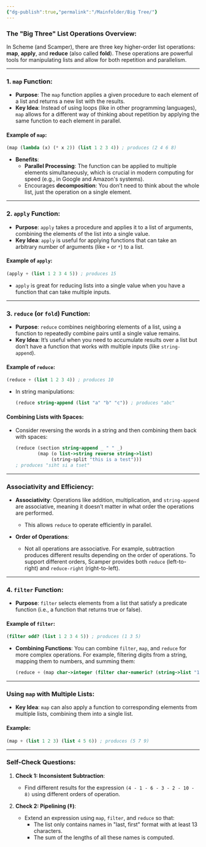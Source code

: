 ```yaml
---
{"dg-publish":true,"permalink":"/Mainfolder/Big Tree/"}
---
```



### **The "Big Three" List Operations Overview**:
In Scheme (and Scamper), there are three key higher-order list operations: **map**, **apply**, and **reduce** (also called **fold**). These operations are powerful tools for manipulating lists and allow for both repetition and parallelism.

---

### **1. `map` Function**:

- **Purpose**: The `map` function applies a given procedure to each element of a list and returns a new list with the results.
- **Key Idea**: Instead of using loops (like in other programming languages), `map` allows for a different way of thinking about repetition by applying the same function to each element in parallel.

#### Example of `map`:
```scheme
(map (lambda (x) (* x 2)) (list 1 2 3 4)) ; produces (2 4 6 8)
```

- **Benefits**:
  - **Parallel Processing**: The function can be applied to multiple elements simultaneously, which is crucial in modern computing for speed (e.g., in Google and Amazon's systems).
  - Encourages **decomposition**: You don’t need to think about the whole list, just the operation on a single element.

---

### **2. `apply` Function**:

- **Purpose**: `apply` takes a procedure and applies it to a list of arguments, combining the elements of the list into a single value.
- **Key Idea**: `apply` is useful for applying functions that can take an arbitrary number of arguments (like `+` or `*`) to a list.

#### Example of `apply`:
```scheme
(apply + (list 1 2 3 4 5)) ; produces 15
```

- `apply` is great for reducing lists into a single value when you have a function that can take multiple inputs.

---

### **3. `reduce` (or `fold`) Function**:

- **Purpose**: `reduce` combines neighboring elements of a list, using a function to repeatedly combine pairs until a single value remains.
- **Key Idea**: It’s useful when you need to accumulate results over a list but don’t have a function that works with multiple inputs (like `string-append`).

#### Example of `reduce`:
```scheme
(reduce + (list 1 2 3 4)) ; produces 10
```

- In string manipulations:
  ```scheme
  (reduce string-append (list "a" "b" "c")) ; produces "abc"
  ```

#### Combining Lists with Spaces:
- Consider reversing the words in a string and then combining them back with spaces:
  ```scheme
  (reduce (section string-append _ " " _)
          (map (o list->string reverse string->list)
               (string-split "this is a test")))
  ; produces "siht si a tset"
  ```

---

### **Associativity and Efficiency**:
- **Associativity**: Operations like addition, multiplication, and `string-append` are associative, meaning it doesn’t matter in what order the operations are performed.
  - This allows `reduce` to operate efficiently in parallel.
  
- **Order of Operations**:
  - Not all operations are associative. For example, subtraction produces different results depending on the order of operations. To support different orders, Scamper provides both `reduce` (left-to-right) and `reduce-right` (right-to-left).

---

### **4. `filter` Function**:

- **Purpose**: `filter` selects elements from a list that satisfy a predicate function (i.e., a function that returns true or false).
  
#### Example of `filter`:
```scheme
(filter odd? (list 1 2 3 4 5)) ; produces (1 3 5)
```

- **Combining Functions**: You can combine `filter`, `map`, and `reduce` for more complex operations. For example, filtering digits from a string, mapping them to numbers, and summing them:
  ```scheme
  (reduce + (map char->integer (filter char-numeric? (string->list "123abc"))))
  ```

---

### **Using `map` with Multiple Lists**:
- **Key Idea**: `map` can also apply a function to corresponding elements from multiple lists, combining them into a single list.

#### Example:
```scheme
(map + (list 1 2 3) (list 4 5 6)) ; produces (5 7 9)
```

---

### **Self-Check Questions**:
1. **Check 1: Inconsistent Subtraction**: 
   - Find different results for the expression `(4 - 1 - 6 - 3 - 2 - 10 - 8)` using different orders of operation.

2. **Check 2: Pipelining (‡)**:
   - Extend an expression using `map`, `filter`, and `reduce` so that:
     - The list only contains names in "last, first" format with at least 13 characters.
     - The sum of the lengths of all these names is computed.

